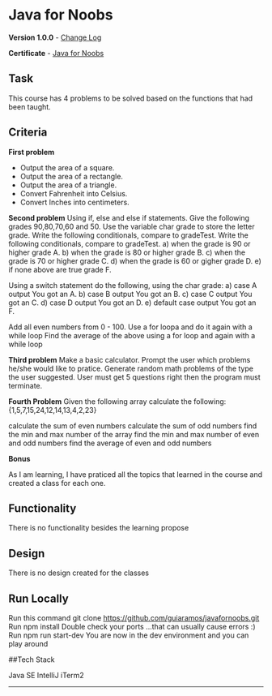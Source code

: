 # Java for Noobs
**Version 1.0.0** - [Change Log](CHANGELOG.md)

**Certificate** - [Java for Noobs](http://ude.my/UC-6MFY4YY7)

## Task

This course has 4 problems to be solved based on the functions that had been taught.

## Criteria

**First problem**

- Output the area of a square.
- Output the area of a rectangle.
- Output the area of a triangle.
- Convert Fahrenheit into Celsius.
- Convert Inches into centimeters.

**Second problem**
Using if, else and else if statements.
Give the following grades 90,80,70,60 and 50.
Use the variable char grade to store the letter grade.
Write the following conditionals, compare to gradeTest.
Write the following conditionals, compare to gradeTest.
a) when the grade is 90 or higher grade A.
b) when the grade is 80 or higher grade B.
c) when the grade is 70 or higher grade C.
d) when the grade is 60 or gigher grade D.
e) if none above are true grade F.

Using a switch statement do the following, using the char grade:
a) case A output You got an A.
b) case B output You got an B.
c) case C output You got an C.
d) case D output You got an D.
e) default case output You got an F.

Add all even numbers from 0 - 100. Use a for loopa and do it again with a while loop
Find the average of the above using a for loop and again with a while loop

**Third problem**
Make a basic calculator.
Prompt the user which problems he/she would like to pratice.
Generate random math problems of the type the user suggested. User must get 5 questions right then the program must terminate.


**Fourth Problem**
Given the following array calculate the following:
{1,5,7,15,24,12,14,13,4,2,23}

calculate the sum of even numbers
calculate the sum of odd numbers
find the min and max number of the array
find the min and max number of even and odd numbers
find the average of even and odd numbers

**Bonus**

As I am learning, I have praticed all the topics that learned in the course and created a class for each one.

## Functionality

There is no functionality besides the learning propose


## Design

There is no design created for the classes

## Run Locally

Run this command git clone https://github.com/guiaramos/javafornoobs.git
Run npm install
Double check your ports ...that can usually cause errors :)
Run npm run start-dev
You are now in the dev environment and you can play around

##Tech Stack

Java SE
IntelliJ
iTerm2

---